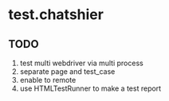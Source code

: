 # test.chatshier

## TODO
1. test multi webdriver via multi process
2. separate page and test_case
3. enable to remote
4. use HTMLTestRunner to make a test report